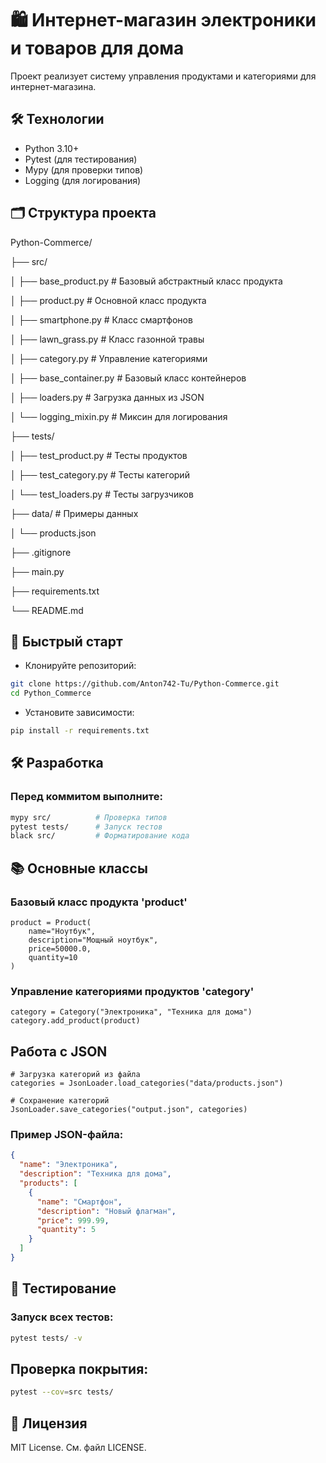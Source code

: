 # 🛍️ Интернет-магазин электроники и товаров для дома

Проект реализует систему управления продуктами и категориями для интернет-магазина.

## 🛠 Технологии
- Python 3.10+
- Pytest (для тестирования)
- Mypy (для проверки типов)
- Logging (для логирования)

## 🗂 Структура проекта
Python-Commerce/

├── src/

│ ├── base_product.py # Базовый абстрактный класс продукта

│ ├── product.py # Основной класс продукта

│ ├── smartphone.py # Класс смартфонов

│ ├── lawn_grass.py # Класс газонной травы

│ ├── category.py # Управление категориями

│ ├── base_container.py # Базовый класс контейнеров

│ ├── loaders.py # Загрузка данных из JSON

│ └── logging_mixin.py # Миксин для логирования

├── tests/

│ ├── test_product.py # Тесты продуктов

│ ├── test_category.py # Тесты категорий

│ └── test_loaders.py # Тесты загрузчиков

├── data/ # Примеры данных

│ └── products.json

├── .gitignore

├── main.py

├── requirements.txt

└── README.md

## 🚀 Быстрый старт

 - Клонируйте репозиторий:
```bash
git clone https://github.com/Anton742-Tu/Python-Commerce.git
cd Python_Commerce
```
 - Установите зависимости:
```bash
pip install -r requirements.txt
```
## 🛠 Разработка

### Перед коммитом выполните:
```bash
mypy src/          # Проверка типов
pytest tests/      # Запуск тестов
black src/         # Форматирование кода
```
## 📚 Основные классы
### Базовый класс продукта 'product'
```
product = Product(
    name="Ноутбук", 
    description="Мощный ноутбук", 
    price=50000.0, 
    quantity=10
)
```
### Управление категориями продуктов 'category'
```
category = Category("Электроника", "Техника для дома")
category.add_product(product)
```
## Работа с JSON
```
# Загрузка категорий из файла
categories = JsonLoader.load_categories("data/products.json")

# Сохранение категорий
JsonLoader.save_categories("output.json", categories)
```
### Пример JSON-файла:
```json
{
  "name": "Электроника",
  "description": "Техника для дома",
  "products": [
    {
      "name": "Смартфон",
      "description": "Новый флагман",
      "price": 999.99,
      "quantity": 5
    }
  ]
}
```
## 🧪 Тестирование
### Запуск всех тестов:
```bash
pytest tests/ -v
```
## Проверка покрытия:
```bash
pytest --cov=src tests/
```
## 📝 Лицензия
MIT License. См. файл LICENSE.
